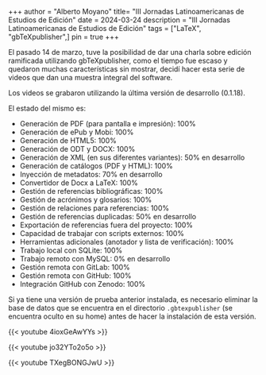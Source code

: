 +++
author = "Alberto Moyano"
title= "III Jornadas Latinoamericanas de Estudios de Edición"
date = 2024-03-24
description = "III Jornadas Latinoamericanas de Estudios de Edición"
tags = ["LaTeX", "gbTeXpublisher",]
pin = true
+++

El pasado 14 de marzo, tuve la posibilidad de dar una charla sobre edición ramificada utilizando gbTeXpublisher, como el tiempo fue escaso y quedaron muchas características sin mostrar, decidí hacer esta serie de videos que dan una muestra integral del software.

<!--more-->

Los videos se grabaron utilizando la última versión de desarrollo (0.1.18).

El estado del mismo es:

- Generación de PDF (para pantalla e impresión): 100%
- Generación de ePub y Mobi: 100%
- Generación de HTML5: 100%
- Generación de ODT y DOCX: 100%
- Generación de XML (en sus diferentes variantes): 50% en desarrollo
- Generación de catálogos (PDF y HTML): 100%
- Inyección de metadatos: 70% en desarrollo
- Convertidor de Docx a LaTeX: 100%
- Gestión de referencias bibliográficas: 100%
- Gestión de acrónimos y glosarios: 100%
- Gestión de relaciones para referencias: 100%
- Gestión de referencias duplicadas: 50% en desarrollo
- Exportación de referencias fuera del proyecto: 100%
- Capacidad de trabajar con scripts externos: 100%
- Herramientas adicionales (anotador y lista de verificación): 100%
- Trabajo local con SQLite: 100%
- Trabajo remoto con MySQL: 0% en desarrollo
- Gestión remota con GitLab: 100%
- Gestión remota con GitHub: 100%
- Integración GitHub con Zenodo: 100%

Si ya tiene una versión de prueba anterior instalada, es necesario eliminar la base de datos que se encuentra en el directorio `.gbtexpublisher` (se encuentra oculto en su home) antes de hacer la instalación de esta versión.


{{< youtube 4ioxGeAwYYs >}}

{{< youtube jo32YTo2o5o >}}

{{< youtube TXegBONGJwU >}}


